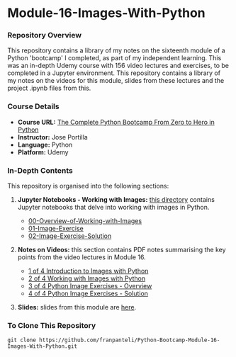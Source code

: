# Module-16-Images-With-Python

### Repository Overview

This repository contains a library of my notes on the sixteenth module of a Python 'bootcamp' I completed, as part of my independent learning. This was an in-depth Udemy course with 156 video lectures and exercises, to be completed in a Jupyter environment. This repository contains a library of my notes on the videos for this module, slides from these lectures and the project .ipynb files from this.

### Course Details
- **Course URL:** [The Complete Python Bootcamp From Zero to Hero in Python](https://www.udemy.com/course/complete-python-bootcamp/?couponCode=ST18MT62524)
- **Instructor:** Jose Portilla
- **Language:** Python
- **Platform:** Udemy

### In-Depth Contents
This repository is organised into the following sections:

1. **Jupyter Notebooks - Working with Images:**
   [this directory](https://github.com/franpanteli/Python-Bootcamp-Module-16-Images-With-Python/tree/main/Jupyter%20Notebooks%20-%20Working%20with%20Images) contains Jupyter notebooks that delve into working with images in Python.
   - [00-Overview-of-Working-with-Images](https://github.com/franpanteli/Python-Bootcamp-Module-16-Images-With-Python/blob/main/Jupyter%20Notebooks%20-%20Working%20with%20Images/00-Overview-of-Working-with-Images.ipynb)
   - [01-Image-Exercise](https://github.com/franpanteli/Python-Bootcamp-Module-16-Images-With-Python/blob/main/Jupyter%20Notebooks%20-%20Working%20with%20Images/01-Image-Exercise.ipynb)
   - [02-Image-Exercise-Solution](https://github.com/franpanteli/Python-Bootcamp-Module-16-Images-With-Python/blob/main/Jupyter%20Notebooks%20-%20Working%20with%20Images/02-Image-Exercise-Solution.ipynb)

2. **Notes on Videos:**
   this section contains PDF notes summarising the key points from the video lectures in Module 16.
   - [1 of 4 Introduction to Images with Python](https://github.com/franpanteli/Python-Bootcamp-Module-16-Images-With-Python/blob/main/Notes%20on%20Videos%20-%20Module%2016%20Images%20With%20Python/1%20of%204%20Introduction%20to%20Images%20with%20Python.pdf)
   - [2 of 4 Working with Images with Python](https://github.com/franpanteli/Python-Bootcamp-Module-16-Images-With-Python/blob/main/Notes%20on%20Videos%20-%20Module%2016%20Images%20With%20Python/2%20of%204%20Working%20with%20Images%20with%20Python.pdf)
   - [3 of 4 Python Image Exercises - Overview](https://github.com/franpanteli/Python-Bootcamp-Module-16-Images-With-Python/blob/main/Notes%20on%20Videos%20-%20Module%2016%20Images%20With%20Python/3%20of%204%20Python%20Image%20Exercises%20-%20Overview.pdf)
   - [4 of 4 Python Image Exercises - Solution](https://github.com/franpanteli/Python-Bootcamp-Module-16-Images-With-Python/blob/main/Notes%20on%20Videos%20-%20Module%2016%20Images%20With%20Python/4%20of%204%20Python%20Image%20Exercises%20-%20Solution.pdf)

3. **Slides:**
   slides from this module are [here](https://github.com/franpanteli/Python-Bootcamp-Module-16-Images-With-Python/blob/main/Working%20with%20Images%20Slides.pdf).

### To Clone This Repository
```
git clone https://github.com/franpanteli/Python-Bootcamp-Module-16-Images-With-Python.git
```
